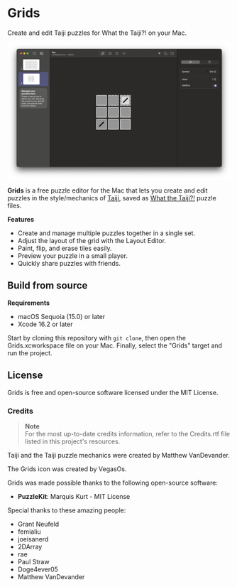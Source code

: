# Grids

Create and edit Taiji puzzles for What the Taiji?! on your Mac.

![Screenshot of the editor](.readme/screenshot.png)

**Grids** is a free puzzle editor for the Mac that lets you create and edit
puzzles in the style/mechanics of [Taiji](https://taiji-game.com), saved as
[What the Taiji?!](https://marquiskurt.itch.io/what-the-taiji) puzzle files.

**Features**  
- Create and manage multiple puzzles together in a single set.
- Adjust the layout of the grid with the Layout Editor.
- Paint, flip, and erase tiles easily.
- Preview your puzzle in a small player.
- Quickly share puzzles with friends.

## Build from source

**Requirements**  
- macOS Sequoia (15.0) or later
- Xcode 16.2 or later

Start by cloning this repository with `git clone`, then open the Grids.xcworkspace
file on your Mac. Finally, select the "Grids" target and run the project.

## License

Grids is free and open-source software licensed under the MIT License.

### Credits

> **Note**  
> For the most up-to-date credits information, refer to the Credits.rtf file
> listed in this project's resources.

Taiji and the Taiji puzzle mechanics were created by Matthew VanDevander.

The Grids icon was created by VegasOs.

Grids was made possible thanks to the following open-source software:

- **PuzzleKit**: Marquis Kurt - MIT License

Special thanks to these amazing people:
- Grant Neufeld
- femialiu
- joeisanerd
- 2DArray
- rae
- Paul Straw
- Doge4ever05
- Matthew VanDevander
